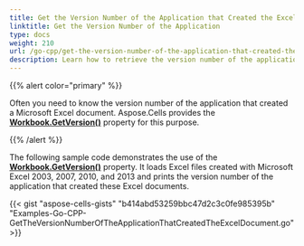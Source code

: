 ```yaml
---
title: Get the Version Number of the Application that Created the Excel Document with Golang via C++
linktitle: Get the Version Number of the Application
type: docs
weight: 210
url: /go-cpp/get-the-version-number-of-the-application-that-created-the-excel-document/
description: Learn how to retrieve the version number of the application that created an Excel document using Aspose.Cells with Golang via C++.
---
```


{{% alert color="primary" %}}

Often you need to know the version number of the application that created a Microsoft Excel document. Aspose.Cells provides the [**Workbook.GetVersion()**](https://reference.aspose.com/cells/go-cpp/builtindocumentpropertycollection/getversion/) property for this purpose.

{{% /alert %}}

The following sample code demonstrates the use of the [**Workbook.GetVersion()**](https://reference.aspose.com/cells/go-cpp/builtindocumentpropertycollection/getversion/) property. It loads Excel files created with Microsoft Excel 2003, 2007, 2010, and 2013 and prints the version number of the application that created these Excel documents.

{{< gist "aspose-cells-gists" "b414abd53259bbc47d2c3c0fe985395b" "Examples-Go-CPP-GetTheVersionNumberOfTheApplicationThatCreatedTheExcelDocument.go" >}}